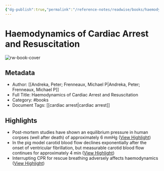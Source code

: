 ```yaml
---
{"dg-publish":true,"permalink":"/reference-notes/readwise/books/haemodynamics-of-cardiac-arrest-and-resuscitation/"}
---
```


# Haemodynamics of Cardiac Arrest and Resuscitation

![rw-book-cover](https://readwise-assets.s3.amazonaws.com/media/reader/parsed_document_assets/71817699/cover-image-cover_RQaTNMC.jpg)

## Metadata
- Author: [[Andreka, Peter; Frenneaux, Michael P\|Andreka, Peter; Frenneaux, Michael P]]
- Full Title: Haemodynamics of Cardiac Arrest and Resuscitation
- Category: #books
- Document Tags: [[cardiac arrest\|cardiac arrest]]

## Highlights
- Post-mortem studies have shown an equilibrium pressure in human corpses (well after death) of approximately 6 mmHg ([View Highlight](https://read.readwise.io/read/01h5hw2sf4a2a75hzprmpwgk2v))
- In the pig model carotid blood flow declines exponentially after the onset of ventricular fibrillation, but measurable carotid blood flow continues for approximately 4 min ([View Highlight](https://read.readwise.io/read/01h5hwe7szfjmm6hn9zsp9wgew))
- Interrupting CPR for rescue breathing adversely affects haemodynamics ([View Highlight](https://read.readwise.io/read/01h5hyqn9qqpn4tjmgjgdwn4hd))
